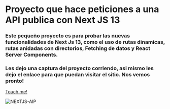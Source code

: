 # Proyecto que hace peticiones a una API publica con Next JS 13

### Este pequeño proyecto es para probar las nuevas funcionalidades de Next Js 13, como el uso de rutas dinamicas,  rutas anidadas con directorios, Fetching de datos y React Server Components.

### Les dejo una captura del proyecto corriendo, asi mismo les dejo el enlace para que puedan visitar el sitio. Nos vemos pronto!

<a href="https://api-free-nextjs-13.netlify.app/">Touch me!</a>


![NEXTJS-AIP](https://github.com/Ivan-Herrera-Garcia/API-Free-con-Next-JS-13/assets/71898783/c3deadcd-bfff-46c3-b935-71d78deabea6)

